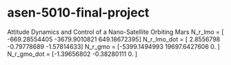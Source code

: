 # asen-5010-final-project
Attitude Dynamics and Control of a Nano-Satellite Orbiting Mars
N_r_lmo =  [ -669.28554405 -3679.9010821    649.18672395]
N_r_lmo_dot =  [ 2.8556798  -0.79778689 -1.57814633]
N_r_gmo =  [-5399.1494993 19697.6427606     0.       ]
N_r_gmo_dot =  [-1.39656802 -0.38280111  0.        ]


